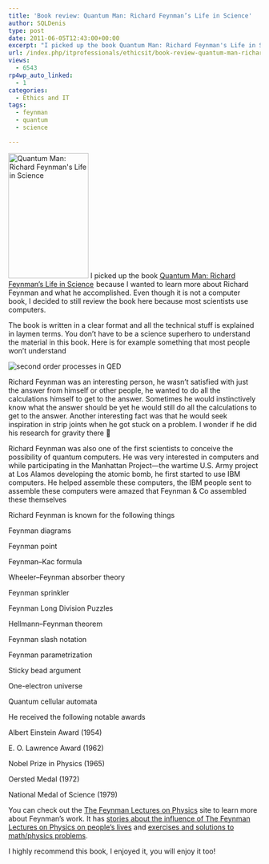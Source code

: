 ```yaml
---
title: 'Book review: Quantum Man: Richard Feynman’s Life in Science'
author: SQLDenis
type: post
date: 2011-06-05T12:43:00+00:00
excerpt: "I picked up the book Quantum Man: Richard Feynman's Life in Science because I wanted to learn more about Richard Feynman and what he accomplished. Even though it is not a computer book, I decided to still review the book here because most scientists use&hellip;"
url: /index.php/itprofessionals/ethicsit/book-review-quantum-man-richard/
views:
  - 6543
rp4wp_auto_linked:
  - 1
categories:
  - Ethics and IT
tags:
  - feynman
  - quantum
  - science

---
```

[<img src="http://farm4.static.flickr.com/3208/5800154040_86eb3785c2.jpg" width="160" height="250" alt="Quantum Man: Richard Feynman's Life in Science" />][1] I picked up the book [Quantum Man: Richard Feynman&#8217;s Life in Science][2] <img src="http://www.assoc-amazon.com/e/ir?t=&l=as2&o=1&a=0393064719&camp=217153&creative=399349" width="1" height="1" border="0" alt="" style="border:none !important; margin:0px !important;" />because I wanted to learn more about Richard Feynman and what he accomplished. Even though it is not a computer book, I decided to still review the book here because most scientists use computers.

The book is written in a clear format and all the technical stuff is explained in laymen terms. You don&#8217;t have to be a science superhero to understand the material in this book. Here is for example something that most people won&#8217;t understand
  
![second order processes in QED][3]

Richard Feynman was an interesting person, he wasn&#8217;t satisfied with just the answer from himself or other people, he wanted to do all the calculations himself to get to the answer. Sometimes he would instinctively know what the answer should be yet he would still do all the calculations to get to the answer. Another interesting fact was that he would seek inspiration in strip joints when he got stuck on a problem. I wonder if he did his research for gravity there 🙂

Richard Feynman was also one of the first scientists to conceive the possibility of quantum computers. He was very interested in computers and while participating in the Manhattan Project—the wartime U.S. Army project at Los Alamos developing the atomic bomb, he first started to use IBM computers. He helped assemble these computers, the IBM people sent to assemble these computers were amazed that Feynman & Co assembled these themselves

Richard Feynman is known for the following things
  
Feynman diagrams
  
Feynman point
  
Feynman–Kac formula
  
Wheeler–Feynman absorber theory
  
Feynman sprinkler
  
Feynman Long Division Puzzles
  
Hellmann–Feynman theorem
  
Feynman slash notation
  
Feynman parametrization
  
Sticky bead argument
  
One-electron universe
  
Quantum cellular automata

He received the following notable awards
  
Albert Einstein Award (1954)
  
E. O. Lawrence Award (1962)
  
Nobel Prize in Physics (1965)
  
Oersted Medal (1972)
  
National Medal of Science (1979)

You can check out the [The Feynman Lectures on Physics][4] site to learn more about Feynman&#8217;s work. It has [stories about the influence of The Feynman Lectures on Physics on people&#8217;s lives][5] and [exercises and solutions to math/physics problems][6].

I highly recommend this book, I enjoyed it, you will enjoy it too!

 [1]: http://www.flickr.com/photos/denisgobo/5800154040/ "Quantum Man: Richard Feynman's Life in Science by Denis Gobo, on Flickr"
 [2]: http://www.amazon.com/gp/product/0393064719/ref=as_li_ss_tl?ie=UTF8&tag=sql08-20&linkCode=as2&camp=217153&creative=399349&creativeASIN=0393064719
 [3]: http://upload.wikimedia.org/math/3/c/8/3c875a8953e43bd678967f55e67e02b1.png "second order processes in QED"
 [4]: http://www.feynmanlectures.info/
 [5]: http://www.feynmanlectures.info/stories.html
 [6]: http://www.feynmanlectures.info/exercises.html